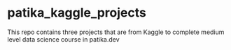 # patika_kaggle_projects
This repo contains three projects that are from Kaggle to complete medium level data science course in patika.dev

